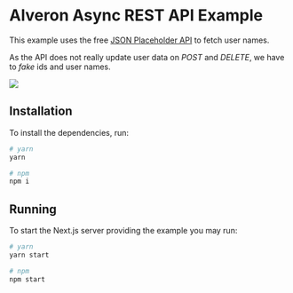 # Alveron Async REST API Example

This example uses the free [JSON Placeholder API](https://jsonplaceholder.typicode.com) to fetch user names.<br>

As the API does not really update user data on *POST* and *DELETE*, we have to *fake* ids and user names.

<img src="https://github.com/rofrischmann/alveron/blob/master/docs/res/AsyncAPI.gif">

## Installation

To install the dependencies, run:

```sh
# yarn
yarn

# npm
npm i
```

## Running

To start the Next.js server providing the example you may run:

```sh
# yarn
yarn start

# npm
npm start
```